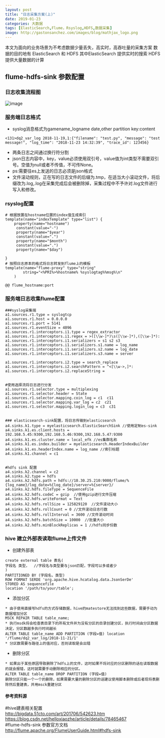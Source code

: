 ```yaml
---
layout: post
title: "日志采集方案(上)"
date: 2019-01-23
categories: 大数据
tags: [ElasticSearch,Flume，Rsyslog,HDFS,数据采集]
image: http://gastonsanchez.com/images/blog/mathjax_logo.png
---
```


本文为面向的业务场景为不考虑数据少量丢失，高实时，高吞吐量的采集方案
数据的目的地有 ElasticSearch 和 HDFS 其中ElasticSearch 提供实时的搜索
HDFS提供大量数据的计算 

<!-- more -->

## flume-hdfs-sink 参数配置
### 日志收集流程图
![image](https://github.com/daijiangtian/daijiangtian.github.io/blob/master/images/rsyslog_flume_hdfs.png)
### 服务端日志格式
* syslog消息格式为<pri>gamename_logname date,other partition key:content 
```
<131>dq2_var_log 2018-11-19,1:{"filename": "test.py", "message": "test message!", "log_time": "2018-11-23 14:32:39", "trace_id": 123456}
```
* 两条日志之间通过换行符分割  
* json日志内容中，key，value必须使用双引号，value值为int类型不需要双引号。空值为null或者不传值，不可传None。
* ps:需要往es上发送的日志必须是json格式 
* 文件滚动规则，正在写的日志文件的后缀为.tmp，在适当大小滚动文件，将后缀改为.log,.log在采集完成后会被删除掉，采集过程中不予许对.log文件进行写入和修改。


### rsyslog配置
```
# 根据放置在hostname位置的index值生成索引
template(name="indexTemplate" type="list") {
    property(name="hostname")
     constant(value="-")
     property(name="$year")
     constant(value=".")
     property(name="$month")
     constant(value=".")
     property(name="$day")

}
# 按照日志原本的格式将日志转发到flume上的模板
template(name="flume-proxy" type="string" 
        string="<%PRI%>%hostname% %syslogtag%%msg%\n"
    )

@@ flume_hostname:port
```


### 服务端日志收集flume配置
```
###syslog采集端
a1.sources.r1.type = syslogtcp
a1.sources.r1.host = 0.0.0.0
a1.sources.r1.port = 5141
a1.sources.r1.eventSize = 4096
a1.sources.r1.interceptors.i1.type = regex_extractor
a1.sources.r1.interceptors.i1.regex = >([\\w-]*)\s([\\w-]*),([\\w-]*):
a1.sources.r1.interceptors.i1.serializers = s1 s2 s3
a1.sources.r1.interceptors.i1.serializers.s1.name = log_name
a1.sources.r1.interceptors.i1.serializers.s2.name = log_date
a1.sources.r1.interceptors.i1.serializers.s3.name = server

a1.sources.r1.interceptors.i2.type = search_replace
a1.sources.r1.interceptors.i2.searchPattern = ^<[\\w->,]*:
a1.sources.r1.interceptors.i2.replaceString = 


#使用选择流将日志进行分发
a1.sources.r1.selector.type = multiplexing  
a1.sources.r1.selector.header = State  
a1.sources.r1.selector.mapping.coin_log = c1  c11
a1.sources.r1.selector.mapping.var_log = c2  c21
a1.sources.r1.selector.mapping.login_log = c3  c31


### elasticsearch-sink配置，将日志传输到elasticsearch
a4.sinks.k1.type = myelasticsearch.ElasticSearchSink //使用定制es-sink
a4.sinks.k1.es.client.hosts = 192.168.5.45:9300,192.168.5.46:9300,192.168.5.47:9300
a4.sinks.k1.es.cluster.name = local_efk //es集群名称
a4.sinks.k1.es.index.builder = myelasticsearch.HeaderIndexBuilder
a4.sinks.k1.es.headerIndex.name = log_name //索引标题
a4.sinks.k1.channel = c1 


#hdfs sink 配置  
a4.sinks.k2.channel = c2
a4.sinks.k2.type = hdfs
a4.sinks.k2.hdfs.path = hdfs://10.30.25.210:9000/flume/%{log_name}/log_date=%{log_date}/server=%{server}/
a4.sinks.k2.hdfs.fileType = SequenceFile
a4.sinks.k2.hdfs.codeC = gzip  //使用gzip进行文件压缩
a4.sinks.k2.hdfs.writeFormat = Text 
a4.sinks.k2.hdfs.rollSize = 125829120  //文件滚动大小
a4.sinks.k2.hdfs.rollCount = 0 //文件滚动日志行数
a4.sinks.k2.hdfs.rollInterval = 3600 //文件滚动时间
a4.sinks.k2.hdfs.batchSize = 10000  //批量大小
a4.sinks.k2.hdfs.minBlockReplicas = 1 //hdfs同步份数
```


### hive 建立外部表读取flume上传文件
* 创建外部表
```
create external table 表名(   
字段名 类型，  //字段名与类型要与json匹配，字段可以多或者少
)  
PARTITIONED BY (字段名，类型)
ROW FORMAT SERDE 'org.apache.hive.hcatalog.data.JsonSerDe'  
STORED AS sequencefile  
location '/path/to/your/table'; 
```

* 添加分区

```
* 由于使用直接写hdfs的方式存储数据，hive的matestore无法找到这些数据，需要手动为数据增加分区
MSCK REPAIR TABLE table_name;
* 执行msdk将会检查表目录下的所有文件并为没有分区的目录创建分区，执行时间由分区数据决定，分区数越多执行时间越长
ALTER TABLE table_name ADD PARTITION (字段=值) location '/flume/dq2_var_log/2018-11-21/1'
* 分区数需要与路径上的值对应，否则读取是会出错
```

* 删除分区

```
* 如果出于某些原因导致删除了hdfs上的文件，这时如果不将对应的分区删除的话在读取数据的就会报错，这时就需要手动删除相应的分区。
ALTER TABLE table_name DROP PARTITION (字段=值)
删除分区只能一个一个的删除，如果需要大量的删除分区的话建议使用脚本删除或后者现将表删除然后重建表，并用msck重建分区
```

#### 参考资料源
#hive建表相关配置  
http://bigdata.51cto.com/art/201706/542623.htm  
https://blog.csdn.net/helloxiaozhe/article/details/78465467  
#flume-hdfs-sink 参数官方文档  
http://flume.apache.org/FlumeUserGuide.html#hdfs-sink  
